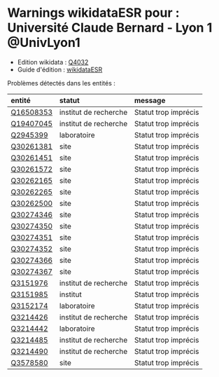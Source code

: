 Warnings wikidataESR pour : Université Claude Bernard - Lyon 1 @UnivLyon1
================

- Edition wikidata : [Q4032](https://www.wikidata.org/wiki/Q4032)
- Guide d'édition : [wikidataESR](https://github.com/cpesr/wikidataESR/)



Problèmes détectés dans les entités :

|entité                                               |statut                |message              |
|:----------------------------------------------------|:---------------------|:--------------------|
|[Q16508353](https://www.wikidata.org/wiki/Q16508353) |institut de recherche |Statut trop imprécis |
|[Q19407045](https://www.wikidata.org/wiki/Q19407045) |institut de recherche |Statut trop imprécis |
|[Q2945399](https://www.wikidata.org/wiki/Q2945399)   |laboratoire           |Statut trop imprécis |
|[Q30261381](https://www.wikidata.org/wiki/Q30261381) |site                  |Statut trop imprécis |
|[Q30261451](https://www.wikidata.org/wiki/Q30261451) |site                  |Statut trop imprécis |
|[Q30261572](https://www.wikidata.org/wiki/Q30261572) |site                  |Statut trop imprécis |
|[Q30262165](https://www.wikidata.org/wiki/Q30262165) |site                  |Statut trop imprécis |
|[Q30262265](https://www.wikidata.org/wiki/Q30262265) |site                  |Statut trop imprécis |
|[Q30262500](https://www.wikidata.org/wiki/Q30262500) |site                  |Statut trop imprécis |
|[Q30274346](https://www.wikidata.org/wiki/Q30274346) |site                  |Statut trop imprécis |
|[Q30274350](https://www.wikidata.org/wiki/Q30274350) |site                  |Statut trop imprécis |
|[Q30274351](https://www.wikidata.org/wiki/Q30274351) |site                  |Statut trop imprécis |
|[Q30274352](https://www.wikidata.org/wiki/Q30274352) |site                  |Statut trop imprécis |
|[Q30274366](https://www.wikidata.org/wiki/Q30274366) |site                  |Statut trop imprécis |
|[Q30274367](https://www.wikidata.org/wiki/Q30274367) |site                  |Statut trop imprécis |
|[Q3151976](https://www.wikidata.org/wiki/Q3151976)   |institut de recherche |Statut trop imprécis |
|[Q3151985](https://www.wikidata.org/wiki/Q3151985)   |institut              |Statut trop imprécis |
|[Q3152174](https://www.wikidata.org/wiki/Q3152174)   |laboratoire           |Statut trop imprécis |
|[Q3214426](https://www.wikidata.org/wiki/Q3214426)   |institut de recherche |Statut trop imprécis |
|[Q3214442](https://www.wikidata.org/wiki/Q3214442)   |laboratoire           |Statut trop imprécis |
|[Q3214485](https://www.wikidata.org/wiki/Q3214485)   |institut de recherche |Statut trop imprécis |
|[Q3214490](https://www.wikidata.org/wiki/Q3214490)   |institut de recherche |Statut trop imprécis |
|[Q3578580](https://www.wikidata.org/wiki/Q3578580)   |site                  |Statut trop imprécis |
